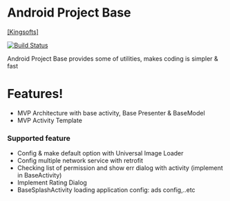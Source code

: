 # Android Project Base

[[Kingsofts]](https://kingsofts.info)

[![Build Status](https://travis-ci.org/joemccann/dillinger.svg?branch=master)](https://kingsofts.info)

Android Project Base provides some of utilities, makes coding is simpler & fast

# Features!

  - MVP Architecture with base activity, Base Presenter & BaseModel
  - MVP Activity Template

### Supported feature
  - Config & make default option with Universal Image Loader
  - Config multiple network service with retrofit
  - Checking list of permission and show err dialog with activity (implement in BaseActivity)
  - Implement Rating Dialog
  - BaseSplashActivity loading application config: ads config,..etc